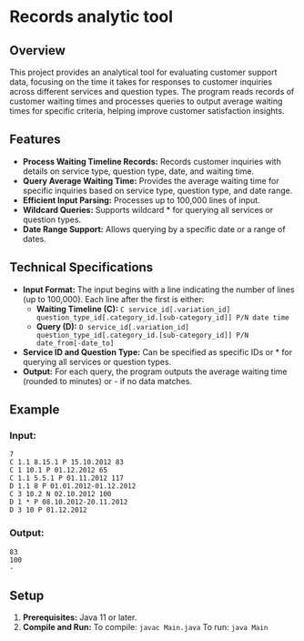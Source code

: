 # Records analytic tool
## Overview
This project provides an analytical tool for evaluating customer support data, 
focusing on the time it takes for responses to customer inquiries across different 
services and question types. The program reads records of customer waiting times 
and processes queries to output average waiting times for specific criteria, 
helping improve customer satisfaction insights.

## Features
- **Process Waiting Timeline Records:** Records customer inquiries with details on service type, question type, date, and waiting time.
- **Query Average Waiting Time:** Provides the average waiting time for specific inquiries based on service type, question type, and date range.
- **Efficient Input Parsing:** Processes up to 100,000 lines of input.
- **Wildcard Queries:** Supports wildcard * for querying all services or question types.
- **Date Range Support:** Allows querying by a specific date or a range of dates.

## Technical Specifications
- **Input Format:** The input begins with a line indicating the number of lines (up to 100,000). Each line after the first is either:
  - **Waiting Timeline (C):** ```C service_id[.variation_id] question_type_id[.category_id.[sub-category_id]] P/N date time```
  - **Query (D):** ```D service_id[.variation_id] question_type_id[.category_id.[sub-category_id]] P/N date_from[-date_to]```
- **Service ID and Question Type:** Can be specified as specific IDs or * for querying all services or question types.
- **Output:** For each query, the program outputs the average waiting time (rounded to minutes) or - if no data matches.

## Example
### Input:
```
7
C 1.1 8.15.1 P 15.10.2012 83
C 1 10.1 P 01.12.2012 65
C 1.1 5.5.1 P 01.11.2012 117
D 1.1 8 P 01.01.2012-01.12.2012
C 3 10.2 N 02.10.2012 100
D 1 * P 08.10.2012-20.11.2012
D 3 10 P 01.12.2012
```
### Output:
```
83
100
-
```

## Setup
1. **Prerequisites:** Java 11 or later.
2. **Compile and Run:**
   To compile: ```javac Main.java```
   To run: ```java Main```